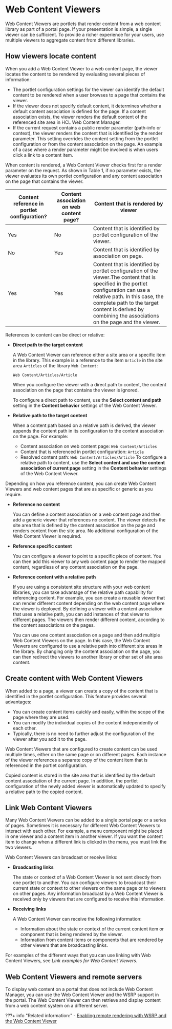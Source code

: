 # Web Content Viewers

Web Content Viewers are portlets that render content from a web content library as part of a portal page. If your presentation is simple, a single viewer can be sufficient. To provide a richer experience for your users, use multiple viewers to aggregate content from different libraries.

## How viewers locate content

When you add a Web Content Viewer to a web content page, the viewer locates the content to be rendered by evaluating several pieces of information:

-   The portlet configuration settings for the viewer can identify the default content to be rendered when a user browses to a page that contains the viewer.
-   If the viewer does not specify default content, it determines whether a default content association is defined for the page. If a content association exists, the viewer renders the default content of the referenced site area in HCL Web Content Manager.
-   If the current request contains a public render parameter \(path-info or context\), the viewer renders the content that is identified by the render parameter. This setting overrides the content setting from the portlet configuration or from the content association on the page. An example of a case where a render parameter might be involved is when users click a link to a content item.

When content is rendered, a Web Content Viewer checks first for a render parameter on the request. As shown in Table 1, if no parameter exists, the viewer evaluates its own portlet configuration and any content association on the page that contains the viewer.

|Content reference in portlet configuration?|Content association on web content page?|Content that is rendered by viewer|
|-------------------------------------------|----------------------------------------|----------------------------------|
|Yes|No|Content that is identified by portlet configuration of the viewer.|
|No|Yes|Content that is identified by association on page.|
|Yes|Yes|Content that is identified by portlet configuration of the viewer.The content that is specified in the portlet configuration can use a relative path. In this case, the complete path to the target content is derived by combining the associations on the page and the viewer.|

References to content can be direct or relative:

-   **Direct path to the target content**

    A Web Content Viewer can reference either a site area or a specific item in the library. This example is a reference to the item `Article` in the site area `Articles` of the library `Web Content`:

    ```
    Web Content/Articles/Article
    ```

    When you configure the viewer with a direct path to content, the content association on the page that contains the viewer is ignored.

    To configure a direct path to content, use the **Select content and path** setting in the **Content behavior** settings of the Web Content Viewer.

-   **Relative path to the target content**

    When a content path based on a relative path is derived, the viewer appends the content path in its configuration to the content association on the page. For example:

    -   Content association on web content page: `Web Content/Articles`
    -   Content that is referenced in portlet configuration: `Article`
    -   Resolved content path: `Web Content/Articles/Article`
    To configure a relative path to content, use the **Select content and use the content association of current page** setting in the **Content behavior** settings of the Web Content Viewer.


Depending on how you reference content, you can create Web Content Viewers and web content pages that are as specific or generic as you require.

-   **Reference no content**

    You can define a content association on a web content page and then add a generic viewer that references no content. The viewer detects the site area that is defined by the content association on the page and renders content from the site area. No additional configuration of the Web Content Viewer is required.

-   **Reference specific content**

    You can configure a viewer to point to a specific piece of content. You can then add this viewer to any web content page to render the mapped content, regardless of any content association on the page.

-   **Reference content with a relative path**

    If you are using a consistent site structure with your web content libraries, you can take advantage of the relative path capability for referencing content. For example, you can create a reusable viewer that can render different content depending on the web content page where the viewer is deployed. By defining a viewer with a content association that uses a relative path, you can add instances of that viewer to different pages. The viewers then render different content, according to the content associations on the pages.

    You can use one content association on a page and then add multiple Web Content Viewers on the page. In this case, the Web Content Viewers are configured to use a relative path into different site areas in the library. By changing only the content association on the page, you can then redirect the viewers to another library or other set of site area content.


## Create content with Web Content Viewers

When added to a page, a viewer can create a copy of the content that is identified in the portlet configuration. This feature provides several advantages:

-   You can create content items quickly and easily, within the scope of the page where they are used.
-   You can modify the individual copies of the content independently of each other.
-   Typically, there is no need to further adjust the configuration of the viewer after you add it to the page.

Web Content Viewers that are configured to create content can be used multiple times, either on the same page or on different pages. Each instance of the viewer references a separate copy of the content item that is referenced in the portlet configuration.

Copied content is stored in the site area that is identified by the default content association of the current page. In addition, the portlet configuration of the newly added viewer is automatically updated to specify a relative path to the copied content.

## Link Web Content Viewers

Many Web Content Viewers can be added to a single portal page or a series of pages. Sometimes it is necessary for different Web Content Viewers to interact with each other. For example, a menu component might be placed in one viewer and a content item in another viewer. If you want the content item to change when a different link is clicked in the menu, you must link the two viewers.

Web Content Viewers can broadcast or receive links:

-   **Broadcasting links**

    The state or context of a Web Content Viewer is not sent directly from one portlet to another. You can configure viewers to broadcast their current state or context to other viewers on the same page or to viewers on other pages. Any information broadcast by a Web Content Viewer is received only by viewers that are configured to receive this information.

-   **Receiving links**

    A Web Content Viewer can receive the following information:

    -   Information about the state or context of the current content item or component that is being rendered by the viewer.
    -   Information from content items or components that are rendered by other viewers that are broadcasting links.

For examples of the different ways that you can use linking with Web Content Viewers, see *Link examples for Web Content Viewers.*

## Web Content Viewers and remote servers

To display web content on a portal that does not include Web Content Manager, you can use the Web Content Viewer and the WSRP support in the portal. The Web Content Viewer can then retrieve and display content from a web content system on a different server.


???+ info "Related information:"
    - [Enabling remote rendering with WSRP and the Web Content Viewer](../enable_remote_render_wsrp/index.md)

